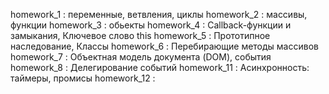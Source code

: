 homework_1 : переменные, ветвления, циклы
homework_2 : массивы, функции
homework_3 : обьекты
homework_4 : Callback-функции и замыкания, Ключевое слово this
homework_5 : Прототипное наследование, Классы
homework_6 : Перебирающие методы массивов 
homework_7 : Объектная модель документа (DOM), события
homework_8 : Делегирование событий
homework_11 : Асинхронность: таймеры, промисы
homework_12 : 

